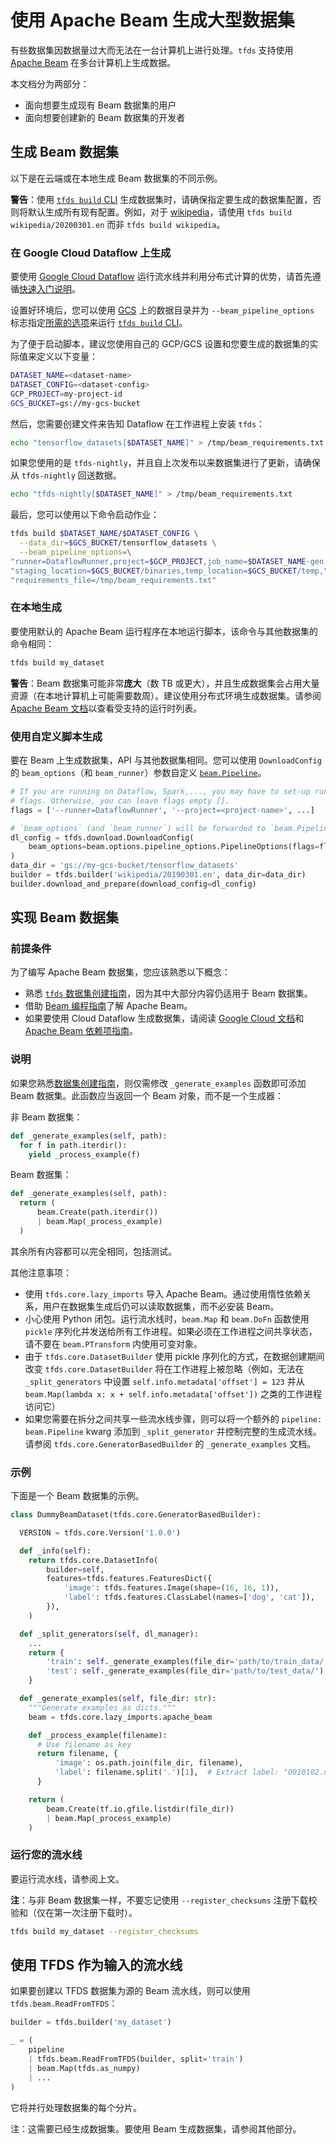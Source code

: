 # 使用 Apache Beam 生成大型数据集

有些数据集因数据量过大而无法在一台计算机上进行处理。`tfds` 支持使用 [Apache Beam](https://beam.apache.org/) 在多台计算机上生成数据。

本文档分为两部分：

- 面向想要生成现有 Beam 数据集的用户
- 面向想要创建新的 Beam 数据集的开发者

## 生成 Beam 数据集

以下是在云端或在本地生成 Beam 数据集的不同示例。

**警告**：使用 [`tfds build` CLI](https://www.tensorflow.org/datasets/cli#tfds_build_download_and_prepare_a_dataset) 生成数据集时，请确保指定要生成的数据集配置，否则将默认生成所有现有配置。例如，对于 [wikipedia](https://www.tensorflow.org/datasets/catalog/wikipedia)，请使用 `tfds build wikipedia/20200301.en` 而非 `tfds build wikipedia`。

### 在 Google Cloud Dataflow 上生成

要使用 [Google Cloud Dataflow](https://cloud.google.com/dataflow/) 运行流水线并利用分布式计算的优势，请首先遵循[快速入门说明](https://cloud.google.com/dataflow/docs/quickstarts/quickstart-python)。

设置好环境后，您可以使用 [GCS](https://www.tensorflow.org/datasets/cli#tfds_build_download_and_prepare_a_dataset) 上的数据目录并为 `--beam_pipeline_options` 标志指定[所需的选项](https://cloud.google.com/dataflow/docs/guides/specifying-exec-params#configuring-pipelineoptions-for-execution-on-the-cloud-dataflow-service)来运行 [`tfds build` CLI](https://www.tensorflow.org/datasets/cli#tfds_build_download_and_prepare_a_dataset)。

为了便于启动脚本，建议您使用自己的 GCP/GCS 设置和您要生成的数据集的实际值来定义以下变量：

```sh
DATASET_NAME=<dataset-name>
DATASET_CONFIG=<dataset-config>
GCP_PROJECT=my-project-id
GCS_BUCKET=gs://my-gcs-bucket
```

然后，您需要创建文件来告知 Dataflow 在工作进程上安装 `tfds`：

```sh
echo "tensorflow_datasets[$DATASET_NAME]" > /tmp/beam_requirements.txt
```

如果您使用的是 `tfds-nightly`，并且自上次发布以来数据集进行了更新，请确保从 `tfds-nightly` 回送数据。

```sh
echo "tfds-nightly[$DATASET_NAME]" > /tmp/beam_requirements.txt
```

最后，您可以使用以下命令启动作业：

```sh
tfds build $DATASET_NAME/$DATASET_CONFIG \
  --data_dir=$GCS_BUCKET/tensorflow_datasets \
  --beam_pipeline_options=\
"runner=DataflowRunner,project=$GCP_PROJECT,job_name=$DATASET_NAME-gen,"\
"staging_location=$GCS_BUCKET/binaries,temp_location=$GCS_BUCKET/temp,"\
"requirements_file=/tmp/beam_requirements.txt"
```

### 在本地生成

要使用默认的 Apache Beam 运行程序在本地运行脚本，该命令与其他数据集的命令相同：

```sh
tfds build my_dataset
```

**警告**：Beam 数据集可能非常**庞大**（数 TB 或更大），并且生成数据集会占用大量资源（在本地计算机上可能需要数周）。建议使用分布式环境生成数据集。请参阅 [Apache Beam 文档](https://beam.apache.org/)以查看受支持的运行时列表。

### 使用自定义脚本生成

要在 Beam 上生成数据集，API 与其他数据集相同。您可以使用 `DownloadConfig` 的 `beam_options`（和 `beam_runner`）参数自定义 [`beam.Pipeline`](https://beam.apache.org/documentation/programming-guide/#creating-a-pipeline)。

```python
# If you are running on Dataflow, Spark,..., you may have to set-up runtime
# flags. Otherwise, you can leave flags empty [].
flags = ['--runner=DataflowRunner', '--project=<project-name>', ...]

# `beam_options` (and `beam_runner`) will be forwarded to `beam.Pipeline`
dl_config = tfds.download.DownloadConfig(
    beam_options=beam.options.pipeline_options.PipelineOptions(flags=flags)
)
data_dir = 'gs://my-gcs-bucket/tensorflow_datasets'
builder = tfds.builder('wikipedia/20190301.en', data_dir=data_dir)
builder.download_and_prepare(download_config=dl_config)
```

## 实现 Beam 数据集

### 前提条件

为了编写 Apache Beam 数据集，您应该熟悉以下概念：

- 熟悉 [`tfds` 数据集创建指南](https://github.com/tensorflow/datasets/blob/master/docs/add_dataset.md)，因为其中大部分内容仍适用于 Beam 数据集。
- 借助 [Beam 编程指南](https://beam.apache.org/documentation/programming-guide/)了解 Apache Beam。
- 如果要使用 Cloud Dataflow 生成数据集，请阅读 [Google Cloud 文档](https://cloud.google.com/dataflow/docs/quickstarts/quickstart-python)和 [Apache Beam 依赖项指南](https://beam.apache.org/documentation/sdks/python-pipeline-dependencies/)。

### 说明

如果您熟悉[数据集创建指南](https://github.com/tensorflow/datasets/blob/master/docs/add_dataset.md)，则仅需修改 `_generate_examples` 函数即可添加 Beam 数据集。此函数应当返回一个 Beam 对象，而不是一个生成器：

非 Beam 数据集：

```python
def _generate_examples(self, path):
  for f in path.iterdir():
    yield _process_example(f)
```

Beam 数据集：

```python
def _generate_examples(self, path):
  return (
      beam.Create(path.iterdir())
      | beam.Map(_process_example)
  )
```

其余所有内容都可以完全相同，包括测试。

其他注意事项：

- 使用 `tfds.core.lazy_imports` 导入 Apache Beam。通过使用惰性依赖关系，用户在数据集生成后仍可以读取数据集，而不必安装 Beam。
- 小心使用 Python 闭包。运行流水线时，`beam.Map` 和 `beam.DoFn` 函数使用 `pickle` 序列化并发送给所有工作进程。如果必须在工作进程之间共享状态，请不要在 `beam.PTransform` 内使用可变对象。
- 由于 `tfds.core.DatasetBuilder` 使用 pickle 序列化的方式，在数据创建期间改变 `tfds.core.DatasetBuilder` 将在工作进程上被忽略（例如，无法在 `_split_generators` 中设置 `self.info.metadata['offset'] = 123` 并从 `beam.Map(lambda x: x + self.info.metadata['offset'])` 之类的工作进程访问它）
- 如果您需要在拆分之间共享一些流水线步骤，则可以将一个额外的 `pipeline: beam.Pipeline` kwarg 添加到 `_split_generator` 并控制完整的生成流水线。请参阅 `tfds.core.GeneratorBasedBuilder` 的 `_generate_examples` 文档。

### 示例

下面是一个 Beam 数据集的示例。

```python
class DummyBeamDataset(tfds.core.GeneratorBasedBuilder):

  VERSION = tfds.core.Version('1.0.0')

  def _info(self):
    return tfds.core.DatasetInfo(
        builder=self,
        features=tfds.features.FeaturesDict({
            'image': tfds.features.Image(shape=(16, 16, 1)),
            'label': tfds.features.ClassLabel(names=['dog', 'cat']),
        }),
    )

  def _split_generators(self, dl_manager):
    ...
    return {
        'train': self._generate_examples(file_dir='path/to/train_data/'),
        'test': self._generate_examples(file_dir='path/to/test_data/'),
    }

  def _generate_examples(self, file_dir: str):
    """Generate examples as dicts."""
    beam = tfds.core.lazy_imports.apache_beam

    def _process_example(filename):
      # Use filename as key
      return filename, {
          'image': os.path.join(file_dir, filename),
          'label': filename.split('.')[1],  # Extract label: "0010102.dog.jpeg"
      }

    return (
        beam.Create(tf.io.gfile.listdir(file_dir))
        | beam.Map(_process_example)
    )

```

### 运行您的流水线

要运行流水线，请参阅上文。

**注**：与非 Beam 数据集一样，不要忘记使用 `--register_checksums` 注册下载校验和（仅在第一次注册下载时）。

```sh
tfds build my_dataset --register_checksums
```

## 使用 TFDS 作为输入的流水线

如果要创建以 TFDS 数据集为源的 Beam 流水线，则可以使用 `tfds.beam.ReadFromTFDS`：

```python
builder = tfds.builder('my_dataset')

_ = (
    pipeline
    | tfds.beam.ReadFromTFDS(builder, split='train')
    | beam.Map(tfds.as_numpy)
    | ...
)
```

它将并行处理数据集的每个分片。

注：这需要已经生成数据集。要使用 Beam 生成数据集，请参阅其他部分。
